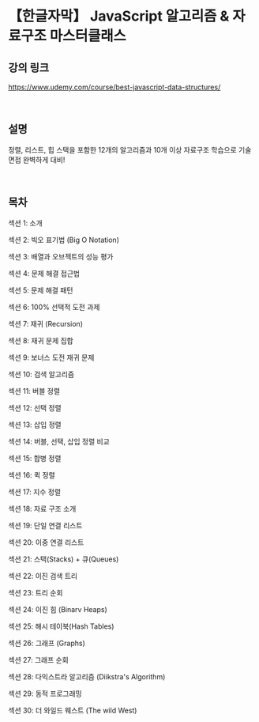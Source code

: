 # 【한글자막】 JavaScript 알고리즘 & 자료구조 마스터클래스

## 강의 링크

https://www.udemy.com/course/best-javascript-data-structures/

</br>

## 설명

정렬, 리스트, 힙 스택을 포함한 12개의 알고리즘과 10개 이상 자료구조 학습으로 기술 면접 완벽하게 대비!

<br>

## 목차

섹션 1: 소개

섹션 2: 빅오 표기법 (Big O Notation)

섹션 3: 배열과 오브젝트의 성능 평가

섹션 4: 문제 해결 접근법

섹션 5: 문제 해결 패턴

섹션 6: 100% 선택적 도전 과제

섹션 7: 재귀 (Recursion)

섹션 8: 재귀 문제 집합

섹션 9: 보너스 도전 재귀 문제

섹션 10: 검색 알고리즘

섹션 11: 버블 정렬

섹션 12: 선택 정렬

섹션 13: 삽입 정렬

섹션 14: 버블, 선택, 삽입 정렬 비교

섹션 15: 합병 정렬

섹션 16: 퀵 정렬

섹션 17: 지수 정렬

섹션 18: 자료 구조 소개

섹션 19: 단일 연결 리스트

섹션 20: 이중 연결 리스트

섹션 21: 스택(Stacks) + 큐(Queues)

섹션 22: 이진 검색 트리

섹션 23: 트리 순회

섹션 24: 이진 힘 (Binarv Heaps)

섹션 25: 해시 테이북(Hash Tables)

섹션 26: 그래프 (Graphs)

섹션 27: 그래프 순회

섹션 28: 다익스트라 알고리즘 (Diikstra's Algorithm)

섹션 29: 동적 프로그래밍

섹션 30: 더 와일드 웨스트 (The wild West)

